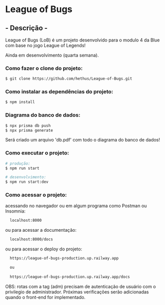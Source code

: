 # League of Bugs

## - Descrição -

League of Bugs (LoB) é um projeto desenvolvido para o modulo 4 da Blue com base no jogo League of Legends!

Ainda em desenvolvimento (quarta semana).

### Como fazer o clone do projeto:

```bash
$ git clone https://github.com/hethus/League-of-Bugs.git
```

### Como instalar as dependências do projeto:

```bash
$ npm install
```

### Diagrama do banco de dados:

```bash
$ npx prisma db push
$ npx prisma generate
```

Será criado um arquivo 'db.pdf' com todo o diagrama do banco de dados!


### Como executar o projeto:

```bash
# produção:
$ npm run start

# desenvolvimento:
$ npm run start:dev
```
### Como acessar o projeto:

acessando no navegador ou em algum programa como Postman ou Insomnia:

```bash
  localhost:8000
```
ou para acessar a documentação:

```bash
  localhost:8000/docs
```

ou para acessar o deploy do projeto:

```bash
  https://league-of-bugs-production.up.railway.app

  ou
  
  https://league-of-bugs-production.up.railway.app/docs
```

OBS: rotas com a tag (adm) precisam de autenticação de usuário com o privilegio de administrador. Próximas verificações serão adicionadas quando o front-end for implementado.
